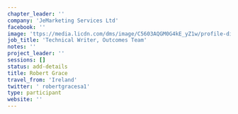 ```yaml
---
chapter_leader: ''
company: 'JeMarketing Services Ltd'
facebook: ''
image: 'ttps://media.licdn.com/dms/image/C5603AQGM0G4kE_yZ1w/profile-displayphoto-shrink_800_800/0?e=1531958400&v=beta&t=LzzJwfC1AHkit0R258pcO-In909s_-OZOPtHxmpIeYQ'
job_title: 'Technical Writer, Outcomes Team'
notes: ''
project_leader: ''
sessions: []
status: add-details
title: Robert Grace
travel_from: 'Ireland'
twitter: ' robertgracesa1'
type: participant
website: ''
---
```


<!-- put more details about participant here -->

